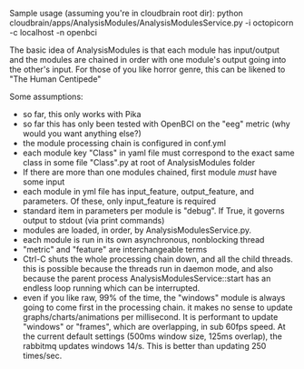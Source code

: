 Sample usage (assuming you're in cloudbrain root dir):
python cloudbrain/apps/AnalysisModules/AnalysisModulesService.py -i octopicorn -c localhost -n openbci


The basic idea of AnalysisModules is that each module has input/output and the modules are chained in order
with one module's output going into the other's input.  For those of you like horror genre, this can be likened to
"The Human Centipede"

Some assumptions:

- so far, this only works with Pika
- so far this has only been tested with OpenBCI on the "eeg" metric (why would you want anything else?)
- the module processing chain is configured in conf.yml
- each module key "Class" in yaml file must correspond to the exact same class in some file "Class".py at root of
AnalysisModules folder
- If there are more than one modules chained, first module *must* have some input
- each module in yml file has input_feature, output_feature, and parameters. Of these, only input_feature is required
- standard item in parameters per module is "debug".  If True, it governs output to stdout (via print commands)
- modules are loaded, in order, by AnalysisModulesService.py.
- each module is run in its own asynchronous, nonblocking thread
- "metric" and "feature" are interchangeable terms
- Ctrl-C shuts the whole processing chain down, and all the child threads. this is possible because the threads run in
daemon mode, and also because the parent process AnalysisModulesService::start has an endless loop running which
can be interrupted.
- even if you like raw, 99% of the time, the "windows" module is always going to come first in the processing chain.
it makes no sense to update graphs/charts/animations per millisecond. It is performant to update "windows"
or "frames", which are overlapping, in sub 60fps speed.  At the current default settings (500ms window size, 125ms
overlap), the rabbitmq updates windows 14/s. This is better than updating 250 times/sec.

